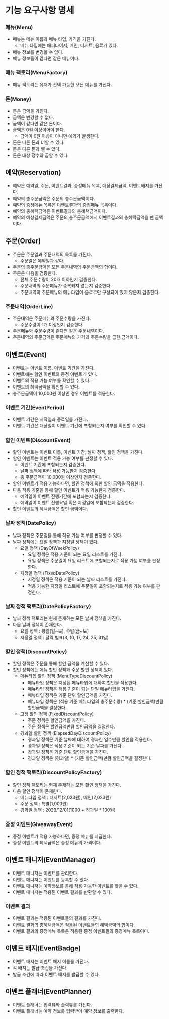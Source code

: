 # 기능 요구사항 명세

### 메뉴(Menu)

- 메뉴는 메뉴 이름과 메뉴 타입, 가격을 가진다.
    - 메뉴 타입에는 애피타이저, 메인, 디저트, 음료가 있다.
- 메뉴 정보를 변경할 수 없다.
- 메뉴 정보들이 같다면 같은 메뉴이다.

### 메뉴 팩토리(MenuFactory)

- 메뉴 팩토리는 유저가 선택 가능한 모든 메뉴를 가진다.

### 돈(Money)

- 돈은 금액을 가진다.
- 금액은 변경할 수 없다.
- 금액이 같다면 같은 돈이다.
- 금액은 0원 이상이어야 한다.
    - 금액이 0원 이상이 아니면 예외가 발생한다.
- 돈은 다른 돈과 더할 수 있다.
- 돈은 다른 돈과 뺄 수 있다.
- 돈은 대상 정수와 곱할 수 있다.

## 예약(Reservation)

- 예약은 예약일, 주문, 이벤트결과, 증정메뉴 목록, 예상결제금액, 이벤트배지를 가진다.
- 예약의 총주문금액은 주문의 총주문금액이다.
- 예약의 증정메뉴 목록은 이벤트결과의 증정메뉴 목록이다.
- 예약의 총혜택금액은 이벤트결과의 총혜택금액이다.
- 예약의 예상결제금액은 주문의 총주문금액에서 이벤트결과의 총혜택금액을 뺀 금액이다.

## 주문(Order)

- 주문은 주문일과 주문내역의 목록을 가진다.
    - 주문일은 예약일과 같다.
- 주문의 총주문금액은 모든 주문내역의 주문금액의 합이다.
- 주문은 다음을 검증한다.
    - 전체 주문수량이 20개 이하인지 검증한다.
    - 주문내역의 주문메뉴가 중복되지 않는지 검증한다.
    - 주문내역의 주문메뉴의 메뉴타입이 음료로만 구성되어 있지 않은지 검증한다.

### 주문내역(OrderLine)

- 주문내역은 주문메뉴와 주문수량을 가진다.
    - 주문수량이 1개 이상인지 검증한다.
- 주문메뉴와 주문수량이 같다면 같은 주문내역이다.
- 주문내역의 주문금액은 주문메뉴의 가격과 주문수량을 곱한 금액이다.

## 이벤트(Event)

- 이벤트는 이벤트 이름, 이벤트 기간을 가진다.
- 이벤트에는 할인 이벤트와 증정 이벤트가 있다.
- 이벤트의 적용 가능 여부를 확인할 수 있다.
- 이벤트의 혜택금액을 확인할 수 있다.
- 총주문금액이 10,000원 이상인 경우 이벤트를 적용한다.

### 이벤트 기간(EventPeriod)

- 이벤트 기간은 시작일과 종료일을 가진다.
- 이벤트 기간은 대상일이 이벤트 기간에 포함되는지 여부를 확인할 수 있다.

### 할인 이벤트(DiscountEvent)

- 할인 이벤트는 이벤트 이름, 이벤트 기간, 날짜 정책, 할인 정책을 가진다.
- 할인 이벤트는 이벤트 적용 가능 여부를 판정할 수 있다.
    - 이벤트 기간에 포함되는지 검증한다.
    - 날짜 정책에 따라 적용 가능한지 검증한다.
    - 총 주문금액이 10,000원 이상인지 검증한다.
- 할인 이벤트가 적용 가능하다면, 할인 정책에 의한 할인 금액을 적용한다.
- 다음 적용 기준을 통해 할인 이벤트가 적용 가능한지 검증한다.
    - 예약일이 이벤트 진행기간에 포함되는지 검증한다.
    - 예약일이 이벤트 진행요일 혹은 지정일에 포함되는지 검증한다.
- 할인 이벤트의 혜택금액은 할인 금액이다.

### 날짜 정책(DatePolicy)

- 날짜 정책은 주문일을 통해 적용 가능 여부를 판정할 수 있다.
- 날짜 정책에는 요일 정책과 지정일 정책이 있다.
    - 요일 정책 (DayOfWeekPolicy)
        - 요일 정책은 적용 기준이 되는 요일 리스트를 가진다.
        - 요일 정책은 주문일이 요일 리스트에 포함되는지로 적용 가능 여부를 판정한다.
    - 지정일 정책 (FixedDatePolicy)
        - 지정일 정책은 적용 기준이 되는 날짜 리스트를 가진다.
        - 적용 가능한 지정일 리스트에 주문일이 포함되는지로 적용 가능 여부를 판정한다.

### 날짜 정책 팩토리(DatePolicyFactory)

- 날짜 정책 팩토리는 현재 존재하는 모든 날짜 정책을 가진다.
- 다음 날짜 정책이 존재한다.
    - 요일 정책 : 평일(일~목), 주말(금~토)
    - 지정일 정책 : 달력 별표(3, 10, 17, 24, 25, 31일)

### 할인 정책(DiscountPolicy)

- 할인 정책은 주문을 통해 할인 금액을 계산할 수 있다.
- 할인 정책에는 메뉴 할인 정책과 주문 할인 정책이 있다.
    - 메뉴타입 할인 정책 (MenuTypeDiscountPolicy)
        - 메뉴타입 정책은 지정된 메뉴타입에 대하여 할인을 적용한다.
        - 메뉴타입 정책은 적용 기준이 되는 단일 메뉴타입을 가진다.
        - 메뉴타입 정책은 기준 단위 할인금액을 가진다.
        - 메뉴타입 정책은 (적용 기준 메뉴타입의 총주문수량) * (기준 할인금액)만큼 할인금액을 결정한다.
    - 고정 할인 정책 (FixedDiscountPolicy)
        - 주문 정책은 할인금액을 가진다.
        - 주문 정책은 할인금액만큼 할인금액을 결정한다.
    - 경과일 할인 정책 (ElapsedDayDiscountPolicy)
        - 경과일 정책은 기준 날짜에 대하여 경과한 일수만큼 할인을 적용한다.
        - 경과일 정책은 적용 기준이 되는 기준 날짜를 가진다.
        - 경과일 정책은 기준 단위 할인금액을 가진다.
        - 경과일 정책은 (경과일) * (기준 할인금액)만큼 할인금액을 결정한다.

### 할인 정책 팩토리(DiscountPolicyFactory)

- 할인 정책 팩토리는 현재 존재하는 모든 할인 정책을 가진다.
- 다음 할인 정책이 존재한다.
    - 메뉴타입 정책 : 디저트(2,023원), 메인(2,023원)
    - 주문 정책 : 특별(1,000원)
    - 경과일 정책 : 2023/12/01(1000 + 경과일 * 100원)

### 증정 이벤트(GiveawayEvent)

- 증정 이벤트가 적용 가능하다면, 증정 메뉴를 지급한다.
- 증정 이벤트의 혜택금액은 증정 메뉴의 가격이다.

## 이벤트 매니저(EventManager)

- 이벤트 매니저는 이벤트를 관리한다.
- 이벤트 매니저는 이벤트를 등록할 수 있다.
- 이벤트 매니저는 예약정보를 통해 적용 가능한 이벤트를 찾을 수 있다.
- 이벤트 매니저는 적용된 이벤트 결과를 반환할 수 있다.

### 이벤트 결과

- 이벤트 결과는 적용된 이벤트들의 결과를 가진다.
- 이벤트 결과의 총혜택금액은 적용된 이벤트들의 혜택금액의 합이다.
- 이벤트 결과의 증정메뉴 목록은 적용된 증정 이벤트들의 증정메뉴 목록이다.

## 이벤트 배지(EventBadge)

- 이벤트 배지는 이벤트 배지 이름을 가진다.
- 각 배지는 발급 조건을 가진다.
- 발급 조건에 따라 이벤트 배지를 발급할 수 있다.

## 이벤트 플래너(EventPlanner)

- 이벤트 플래너는 입력뷰와 출력뷰를 가진다.
- 이벤트 플래너는 예약 정보를 입력받아 예약 정보를 출력한다.
